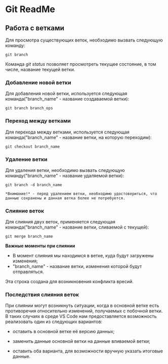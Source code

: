 # Git ReadMe

## Работа с ветками

Для просмотра существующих веток, необходимо вызвать следующую команду:

    git branch

Команда *git status* позволяет просмотреть текущее состояние, в том числе, название текущей ветки.


### Добавление новой ветки

Для добавления новой ветки, используется следующая команда("branch_name" - название создаваемой ветки):

    git branch branch_ops

### Переход между ветками

Для перехода между ветками, используется следующая команда("branch_name" - название ветки, на которую переходим):

    git checkout branch_name


### Удаление ветки

Для удаления ветки, необходимо вызвать следующую команду("branch_name" - название удаляемой ветки):

    git branch -d branch_name

    *Внимание!* - перед удалением ветки, необходимо удостовериться, что данные сохранены и данная ветка более не потребуется.

### Слияние веток

Для слияния двух веток, применяется следующая команда("branch_name" - название ветки, сливаемой с текущей):

    git merge branch_name

**Важные моменты при слиянии** 
* В момент слияния мы находимся в ветке, куда будут загружены изменения;
* "branch_name" - название ветки, изменения которой будут отправляться.

Эта строка создана для возникновения конфликта вресий.

### Последствия слияния веток

При слиянии могут возникнуть ситуации, когда в основной ветке есть противоречия относительно изменений, получаемых с побочной ветки. В таких случаях в среде VS Code нам предоставляется возможность реализовать один из следующих вариантов:

* оставить в основной ветке её версию данных;

* заменить данные основной ветки на данные вливаемой ветки;

* оставить оба варианта, для возможности вручную указать итоговые данные.

